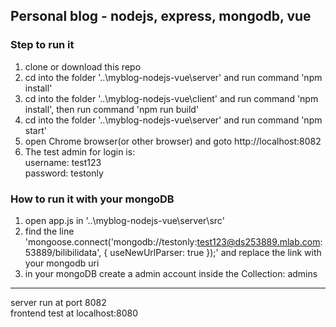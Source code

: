 ## Personal blog  - nodejs, express, mongodb, vue

### Step to run it

1. clone or download this repo
2. cd into the folder '..\myblog-nodejs-vue\server' and run command 'npm install'  
3. cd into the folder '..\myblog-nodejs-vue\client' and run command 'npm install', then run command 'npm run build'
4. cd into the folder '..\myblog-nodejs-vue\server' and run command 'npm start'  
5. open Chrome browser(or other browser) and goto http://localhost:8082
6. The test admin for login is:  
  username: test123  
  password: testonly   

### How to run it with your mongoDB
1. open app.js in '..\myblog-nodejs-vue\server\src'
2. find the line 'mongoose.connect('mongodb://testonly:test123@ds253889.mlab.com:53889/bilibilidata', { useNewUrlParser: true });' and replace the link with your mongodb uri  
3. in your mongoDB create a admin account inside the Collection: admins 

---
server run at port 8082  
frontend test at localhost:8080    

